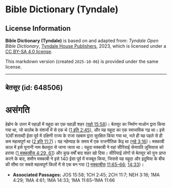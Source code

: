 # Bible Dictionary (Tyndale)

## License Information

**Bible Dictionary (Tyndale)** is based on and adapted from: _Tyndale Open Bible Dictionary_, [Tyndale House Publishers](https://tyndaleopenresources.com/), 2023, which is licensed under a [CC BY-SA 4.0 license](https://creativecommons.org/licenses/by-sa/4.0/legalcode.en).

This markdown version (created `2025-10-06`) is provided under the same license.



--------------------------------

## बेतसूर (id: 648506)

असंगति
======

हेब्रोन के उत्तर में पहाड़ों में यहूदा का एक पहाड़ी शहर ([यहो 15:58](https://ref.ly/Josh15:58))। बेतसूर का निर्माण माओन द्वारा किया गया था, जो कालेब के वंशजों में से एक थे ([1 इति 2:45](https://ref.ly/1Chr2:45)), और यह यहूदा का एक स्वाभाविक गढ़ था। इसे 10वीं शताब्दी ईसा पूर्व में दक्षिणी राज्य के राजा रहबाम द्वारा सुरक्षित किया गया था, भले ही यह पहले से ही कम महत्वपूर्ण था ([2 इति 11:7](https://ref.ly/2Chr11:7))। यह नहेम्याह के समय में एक राजनीतिक केंद्र था ([नहे 3:16](https://ref.ly/Neh3:16))। मक्काबी काल में इसे यूनानी नाम बेथसूरा से जाना जाता था। यहूदा मक्काबी ने वहां सीरियाई सेनापति लूसियास को हराया ([1 मक्काबीस 4:29, 61](https://ref.ly/1Macc4:29,1Macc4:61)) और कुछ वर्षों बाद शहर खो दिया। सीरियाई लोगों से बेतसूर को पुनः प्राप्त करने के बाद, शमौन मक्काबी ने इसे 140 ईसा पूर्व में मजबूत किया, जिससे यह यहूदा और इदूमिया के बीच की सीमा पर सबसे महत्वपूर्ण किलों में से एक बन गया ([1](https://ref.ly/1Macc11:65-1Macc11:66) [मक्काबीस](https://ref.ly/1Macc4:29,1Macc4:61) [11:65–66](https://ref.ly/1Macc11:65-1Macc11:66); [14:33](https://ref.ly/1Macc14:33))।

* **Associated Passages:** JOS 15:58; 1CH 2:45; 2CH 11:7; NEH 3:16; 1MA 4:29; 1MA 4:61; 1MA 14:33; 1MA 11:65–1MA 11:66

